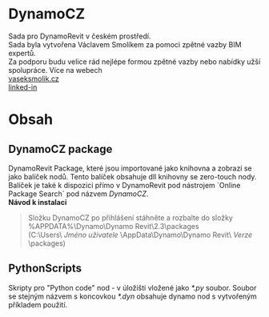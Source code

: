 # DynamoCZ
Sada pro DynamoRevit v českém prostředí.  
Sada byla vytvořena Václavem Smolíkem za pomoci zpětné vazby BIM expertů.  
Za podporu budu velice rád nejlépe formou zpětné vazby nebo nabídky užší spolupráce. Více na webech  
[vaseksmolik.cz](http://www.vaseksmolik.cz)  
[linked-in](https://www.linkedin.com/in/václav-smolík-38158b49/)
# Obsah
## DynamoCZ package
DynamoRevit Package, které jsou importované jako knihovna a zobrazí se jako balíček nodů. Tento balíček obsahuje dll knihovny se zero-touch nody.  
Balíček je také k dispozici přímo v DynamoRevit pod nástrojem ´Online Package Search´ pod názvem *DynamoCZ*.  
**Návod k instalaci**  
>Složku DynamoCZ po přihlášení stáhněte a rozbalte do složky  
%APPDATA%\Dynamo\Dynamo Revit\2.3\packages  
(C:\Users\ *Jméno uživatele* \AppData\Dynamo\Dynamo Revit\ *Verze* \packages)
## PythonScripts
Skripty pro "Python code" nod - v úložišti vložené jako *\*.py* soubor. Soubor se stejným názvem s koncovkou *\*.dyn* obsahuje dynamo nod s vytvořeným příkladem použití.